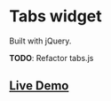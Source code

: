# Tabs widget
Built with jQuery.

**TODO**: Refactor tabs.js

## [Live Demo](https://rawgit.com/KonstantinSimeonov/terrible-things-with-javascript/master/ui-stuffs/tabs/index.html)